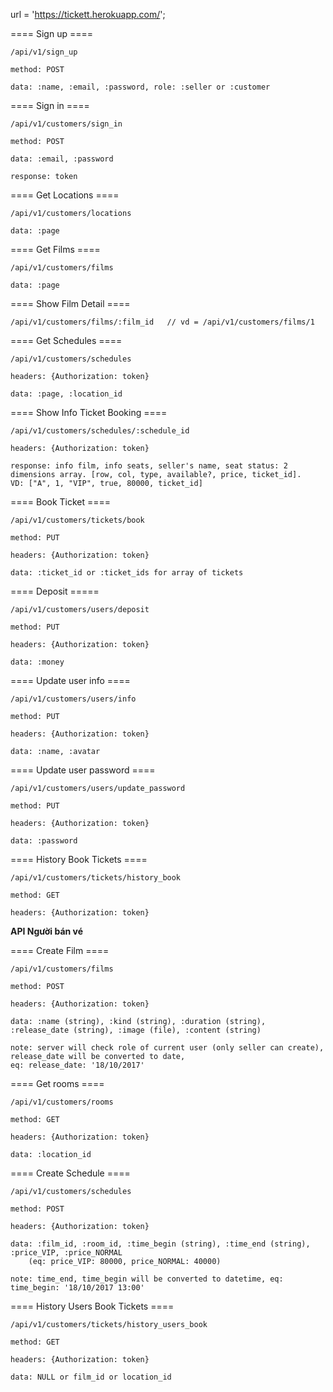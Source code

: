 url = 'https://tickett.herokuapp.com/';

==== Sign up ====

	/api/v1/sign_up

	method: POST

	data: :name, :email, :password, role: :seller or :customer


==== Sign in ====

	/api/v1/customers/sign_in

	method: POST

	data: :email, :password

	response: token

==== Get Locations ====

	/api/v1/customers/locations

	data: :page

==== Get Films ====

	/api/v1/customers/films

	data: :page


==== Show Film Detail ====

	/api/v1/customers/films/:film_id   // vd = /api/v1/customers/films/1


==== Get Schedules ====

	/api/v1/customers/schedules

	headers: {Authorization: token}

	data: :page, :location_id


==== Show Info Ticket Booking ====

	/api/v1/customers/schedules/:schedule_id 

	headers: {Authorization: token}

	response: info film, info seats, seller's name, seat status: 2 dimensions array. [row, col, type, available?, price, ticket_id].
	VD: ["A", 1, "VIP", true, 80000, ticket_id]

==== Book Ticket ====

	/api/v1/customers/tickets/book

	method: PUT

	headers: {Authorization: token}

	data: :ticket_id or :ticket_ids for array of tickets

==== Deposit =====

	/api/v1/customers/users/deposit

	method: PUT

	headers: {Authorization: token}

	data: :money

==== Update user info ==== 
	
	/api/v1/customers/users/info

	method: PUT

	headers: {Authorization: token}

	data: :name, :avatar

==== Update user password ====

	/api/v1/customers/users/update_password

	method: PUT

	headers: {Authorization: token}

	data: :password

==== History Book Tickets ====

	/api/v1/customers/tickets/history_book

	method: GET

	headers: {Authorization: token}

**API Người bán vé**

==== Create Film ====
	
	/api/v1/customers/films

	method: POST

	headers: {Authorization: token}

	data: :name (string), :kind (string), :duration (string), :release_date (string), :image (file), :content (string)

	note: server will check role of current user (only seller can create), release_date will be converted to date, 
	eq: release_date: '18/10/2017'

==== Get rooms ====

	/api/v1/customers/rooms

	method: GET

	headers: {Authorization: token}

	data: :location_id

==== Create Schedule ====

	/api/v1/customers/schedules

	method: POST

	headers: {Authorization: token}

	data: :film_id, :room_id, :time_begin (string), :time_end (string), :price_VIP, :price_NORMAL 
		(eq: price_VIP: 80000, price_NORMAL: 40000)

	note: time_end, time_begin will be converted to datetime, eq: time_begin: '18/10/2017 13:00'

==== History Users Book Tickets ====

	/api/v1/customers/tickets/history_users_book

	method: GET

	headers: {Authorization: token}

	data: NULL or film_id or location_id
